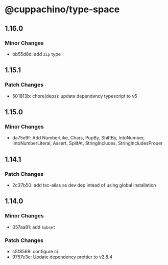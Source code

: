 # @cuppachino/type-space

## 1.16.0

### Minor Changes

- bb55d8d: add `Zip` type

## 1.15.1

### Patch Changes

- 501813b: chore(deps): update dependency typescript to v5

## 1.15.0

### Minor Changes

- da75e9f: Add NumberLike, Chars, PopBy, ShiftBy, IntoNumber, IntoNumberLiteral, Assert, SplitAt, StringIncludes, StringIncludesProper

## 1.14.1

### Patch Changes

- 2c37b50: add tsc-alias as dev dep intead of using global installation

## 1.14.0

### Minor Changes

- 057aa81: add `Subset`

### Patch Changes

- c5f8569: configure ci
- 9757e3e: Update dependency prettier to v2.8.4
